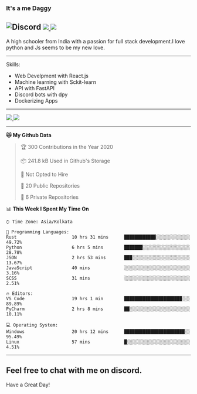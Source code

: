 
### It's a me Daggy

![Discord](https://img.shields.io/discord/491175207122370581?color=black&label=Discord&logo=discord) ![](https://img.shields.io/endpoint?url=https://dev.discordprofiles.me/api/badge/vscode/491174779278065689)<a href="https://github.com/Daggy1234">
  <img src="https://komarev.com/ghpvc/?username=Daggy1234&style=flat-square" />
</a>
 ----

A high schooler from India with a passion for full stack development.I love python and Js seems to be my new love. 

-----

Skills:

- Web Develpment with React.js
- Machine learning with Sckit-learn
- API with FastAPI
- Discord bots with dpy
- Dockerizing Apps

-----
<a href="https://github.com/Daggy1234">
  <img src="https://github-readme-stats.vercel.app/api?username=Daggy1234&show_icons=true&hide_border=true" />
</a><a href="https://github.com/Daggy1234">
  <img src="https://github-readme-stats.vercel.app/api/top-langs/?username=Daggy1234&layout=compact" />
</a>

---

<!--START_SECTION:waka-->
**🐱 My Github Data** 

> 🏆 300 Contributions in the Year 2020
 > 
> 📦 241.8 kB Used in Github's Storage 
 > 
> 🚫 Not Opted to Hire
 > 
> 📜 20 Public Repositories
 > 
> 🔑 6 Private Repositories 

📊 **This Week I Spent My Time On** 

```text
⌚︎ Time Zone: Asia/Kolkata

💬 Programming Languages: 
Rust                     10 hrs 31 mins      ████████████░░░░░░░░░░░░░   49.72% 
Python                   6 hrs 5 mins        ███████░░░░░░░░░░░░░░░░░░   28.78% 
JSON                     2 hrs 53 mins       ███░░░░░░░░░░░░░░░░░░░░░░   13.67% 
JavaScript               40 mins             ░░░░░░░░░░░░░░░░░░░░░░░░░   3.16% 
SCSS                     31 mins             ░░░░░░░░░░░░░░░░░░░░░░░░░   2.51%

🔥 Editors: 
VS Code                  19 hrs 1 min        ██████████████████████░░░   89.89% 
PyCharm                  2 hrs 8 mins        ██░░░░░░░░░░░░░░░░░░░░░░░   10.11%

💻 Operating System: 
Windows                  20 hrs 12 mins      ███████████████████████░░   95.49% 
Linux                    57 mins             █░░░░░░░░░░░░░░░░░░░░░░░░   4.51%

```


<!--END_SECTION:waka-->

---

Feel free to chat with me on discord.
-----
Have a Great Day!
